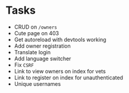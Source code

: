 # Tasks
* CRUD on `/owners`
* Cute page on 403
* Get autoreload with devtools working
* Add owner registration
* Translate login
* Add language switcher
* Fix `CSRF`
* Link to view owners on index for vets
* Link to register on index for unauthenticated
* Unique usernames

